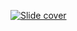 
[![Slide
cover](images/share-card.png)](https://simmwill.github.io/dbplyr-pres.html)

<!-- Creating slide cover: https://www.garrickadenbuie.com/blog/sharing-xaringan-slides/#the-perfect-share-image-ratio -->
